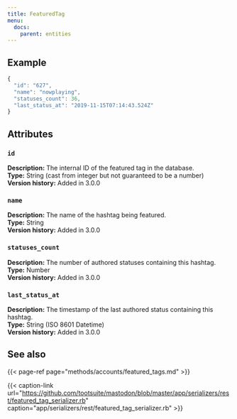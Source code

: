 ```yaml
---
title: FeaturedTag
menu:
  docs:
    parent: entities
---
```


## Example

```javascript
{
  "id": "627",
  "name": "nowplaying",
  "statuses_count": 36,
  "last_status_at": "2019-11-15T07:14:43.524Z"
}
```

## Attributes

### `id` <a id="id"></a>

**Description:** The internal ID of the featured tag in the database.\
**Type:** String \(cast from integer but not guaranteed to be a number\)\
**Version history:** Added in 3.0.0

### `name` <a id="name"></a>

**Description:** The name of the hashtag being featured.\
**Type:** String\
**Version history:** Added in 3.0.0

### `statuses_count` <a id="statuses_count"></a>

**Description:** The number of authored statuses containing this hashtag.\
**Type:** Number\
**Version history:** Added in 3.0.0

### `last_status_at` <a id="last_status_at"></a>

**Description:** The timestamp of the last authored status containing this hashtag.\
**Type:** String \(ISO 8601 Datetime\)\
**Version history:** Added in 3.0.0

## See also

{{< page-ref page="methods/accounts/featured_tags.md" >}}

{{< caption-link url="https://github.com/tootsuite/mastodon/blob/master/app/serializers/rest/featured_tag_serializer.rb" caption="app/serializers/rest/featured\_tag\_serializer.rb" >}}





